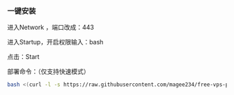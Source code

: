 ### 一键安装
进入Network ，端口改成：443



进入Startup，开启权限输入：bash



点击：Start



部署命令：（仅支持快速模式）





```bash
bash <(curl -l -s https://raw.githubusercontent.com/magee234/free-vps-py/refs/heads/main/test.sh)
```
